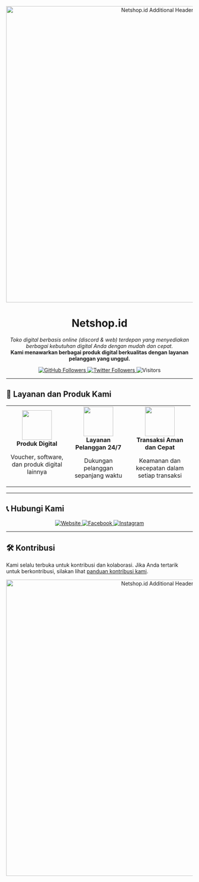 <div align="center">
  <img src="https://media.discordapp.net/attachments/1262757756901920819/1263364799941836841/20240612_054044_0000.png?ex=6699f7a8&is=6698a628&hm=67639f389f58297ee11235ed2a3be63a7c62bf13acbf10162270842ff9307e92&" alt="Netshop.id Additional Header" width="800"/>
</div>

<h1 align="center">Netshop.id</h1>
<p align="center">
  <i>Toko digital berbasis online (discord & web) terdepan yang menyediakan berbagai kebutuhan digital Anda dengan mudah dan cepat.</i><br/>
  <b>Kami menawarkan berbagai produk digital berkualitas dengan layanan pelanggan yang unggul.</b>
</p>

<div align="center">
  <a href="https://github.com/netshop-id">
    <img src="https://img.shields.io/github/followers/netshop-id?label=Follow&style=social" alt="GitHub Followers"/>
  </a>
  <a href="https://twitter.com/netshop-id">
    <img src="https://img.shields.io/twitter/follow/netshop-id?label=Follow&style=social" alt="Twitter Followers"/>
  </a>
  <img src="https://visitor-badge.glitch.me/badge?page_id=netshop.id.visitor-badge" alt="Visitors"/>
</div>

---

## 🛒 Layanan dan Produk Kami
<div align="center">
  <table>
    <tr>
      <td align="center" width="150">
        <img src="https://img.icons8.com/fluency/96/000000/gift.png" width="80" height="80"/>
        <br/>
        <b>Produk Digital</b>
        <p>Voucher, software, dan produk digital lainnya</p>
      </td>
      <td align="center" width="150">
        <img src="https://img.icons8.com/color/96/clock--v2.png" width="80" height="80"/>
        <br/>
        <b>Layanan Pelanggan 24/7</b>
        <p>Dukungan pelanggan sepanjang waktu</p>
      </td>
      <td align="center" width="150">
        <img src="https://img.icons8.com/fluency/96/000000/lock.png" width="80" height="80"/>
        <br/>
        <b>Transaksi Aman dan Cepat</b>
        <p>Keamanan dan kecepatan dalam setiap transaksi</p>
      </td>
    </tr>
  </table>
</div>

---

## 📞 Hubungi Kami
<div align="center">
  <a href="https://netshop.id">
    <img src="https://img.shields.io/badge/Website-000000?style=for-the-badge&logo=About.me&logoColor=white" alt="Website"/>
  </a>
  <a href="https://facebook.com/netshop.id">
    <img src="https://img.shields.io/badge/Facebook-1877F2?style=for-the-badge&logo=facebook&logoColor=white" alt="Facebook"/>
  </a>
  <a href="https://instagram.com/netshop.id">
    <img src="https://img.shields.io/badge/Instagram-E4405F?style=for-the-badge&logo=instagram&logoColor=white" alt="Instagram"/>
  </a>
</div>

---

## 🛠️ Kontribusi
Kami selalu terbuka untuk kontribusi dan kolaborasi. Jika Anda tertarik untuk berkontribusi, silakan lihat [panduan kontribusi kami](https://github.com/netshopid/netshopid/blob/main/CONTRIBUTING.md).

<div align="center">
  <img src="https://media.discordapp.net/attachments/1262757756901920819/1263364799941836841/20240612_054044_0000.png?ex=6699f7a8&is=6698a628&hm=67639f389f58297ee11235ed2a3be63a7c62bf13acbf10162270842ff9307e92&" alt="Netshop.id Additional Header" width="800"/>
</div>
